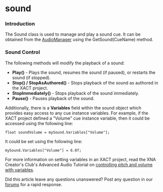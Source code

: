 # sound

### Introduction

The Sound class is used to manage and play a sound cue. It can be obtained from the [AudioManager](../../../../frb/docs/index.php) using the GetSound(CueName) method.

### Sound Control

The following methods will modify the playback of a sound:

* **Play()** - Plays the sound, resumes the sound (if paused), or restarts the sound (if stopped).
* **Stop() / StopAsAuthored()** - Stops playback of the sound as authored in the XACT project.
* **StopImmediately()** - Stops playback of the sound immediately.
* **Pause()** - Pauses playback of the sound.

Additionally, there is a **Variables** field within the sound object which provides easy access to any cue instance variables. For example, if the XACT project defined a "Volume" cue instance variable, then it could be accessed using the following line:

```
float soundVolume = mySound.Variables["Volume"];
```

It could be set using the following line:

```
mySound.Variables["Volume"] = 6.0f;
```

For more information on setting variables in an XACT project, read the XNA Creator's Club's Advanced Audio Tutorial on [controlling pitch and volume with variables](http://creators.xna.com/Headlines/tutorialscol1/archive/2007/04/26/Advanced-Audio-Tutorial-1\_3A00\_-Controlling-Pitch-and-Volume-with-Variables.aspx).

Did this article leave any questions unanswered? Post any question in our [forums](../../../../frb/forum.md) for a rapid response.
